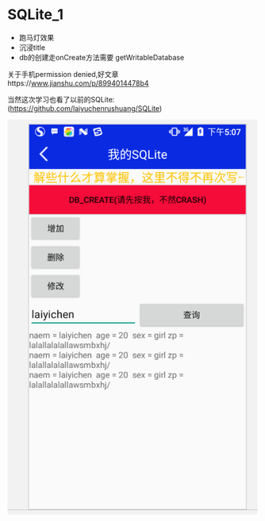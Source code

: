 # SQLite_1

 * 跑马灯效果
 * 沉浸title
 * db的创建走onCreate方法需要 getWritableDatabase
 
 关于手机permission denied,好文章https://www.jianshu.com/p/8994014478b4
 
 当然这次学习也看了以前的SQLite:(https://github.com/laiyuchenrushuang/SQLite)
 
![](https://github.com/laiyuchenrushuang/SQLite_1/blob/master/SQLite_1/tp.png)

